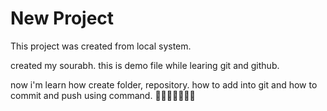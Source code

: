 # New Project

This project was created from local system.

created my sourabh. this is demo file while learing git and github. 

now i'm learn how create folder, repository. how to add into git and how to commit and push using command. 
🤩🤩🤩🤩🤩🤩🤩
